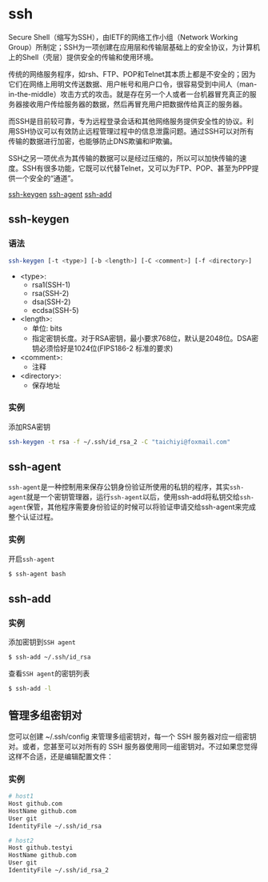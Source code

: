 <!-- ![logo](http://oop4q34sz.bkt.clouddn.com/128px-Tux.png) -->

# ssh

Secure Shell（缩写为SSH），由IETF的网络工作小组（Network Working Group）所制定；SSH为一项创建在应用层和传输层基础上的安全协议，为计算机上的Shell（壳层）提供安全的传输和使用环境。

传统的网络服务程序，如rsh、FTP、POP和Telnet其本质上都是不安全的；因为它们在网络上用明文传送数据、用户帐号和用户口令，很容易受到中间人（man-in-the-middle）攻击方式的攻击。就是存在另一个人或者一台机器冒充真正的服务器接收用户传给服务器的数据，然后再冒充用户把数据传给真正的服务器。

而SSH是目前较可靠，专为远程登录会话和其他网络服务提供安全性的协议。利用SSH协议可以有效防止远程管理过程中的信息泄露问题。通过SSH可以对所有传输的数据进行加密，也能够防止DNS欺骗和IP欺骗。

SSH之另一项优点为其传输的数据可以是经过压缩的，所以可以加快传输的速度。SSH有很多功能，它既可以代替Telnet，又可以为FTP、POP、甚至为PPP提供一个安全的“通道”。

[ssh-keygen](#ssh-keygen) [ssh-agent](#ssh-agent) [ssh-add](#ssh-add) 

## ssh-keygen

### 语法

```Bash
ssh-keygen [-t <type>] [-b <length>] [-C <comment>] [-f <directory>]
```

- <type\>:
    - rsa1(SSH-1)
    - rsa(SSH-2)
    - dsa(SSH-2)
    - ecdsa(SSH-5)
- <length\>: 
    - 单位: bits
    - 指定密钥长度。对于RSA密钥，最小要求768位，默认是2048位。DSA密钥必须恰好是1024位(FIPS186-2 标准的要求)
- <comment\>: 
    - 注释
- <directory\>: 
    - 保存地址

### 实例

添加RSA密钥

```Bash
ssh-keygen -t rsa -f ~/.ssh/id_rsa_2 -C "taichiyi@foxmail.com"
```

## ssh-agent

`ssh-agent`是一种控制用来保存公钥身份验证所使用的私钥的程序，其实`ssh-agent`就是一个密钥管理器，运行`ssh-agent`以后，使用ssh-add将私钥交给`ssh-agent`保管，其他程序需要身份验证的时候可以将验证申请交给ssh-agent来完成整个认证过程。

### 实例
开启`ssh-agent`

```Bash
$ ssh-agent bash
```


## ssh-add

### 实例

添加密钥到`SSH agent`

```Bash
$ ssh-add ~/.ssh/id_rsa
```

查看`SSH agent`的密钥列表

```Bash
$ ssh-add -l
```

## 管理多组密钥对

您可以创建 ~/.ssh/config 来管理多组密钥对，每一个 SSH 服务器对应一组密钥对。或者，您甚至可以对所有的 SSH 服务器使用同一组密钥对。不过如果您觉得这样不合适，还是编辑配置文件：

### 实例
```Bash
# host1
Host github.com
HostName github.com
User git
IdentityFile ~/.ssh/id_rsa

# host2
Host github.testyi
HostName github.com
User git
IdentityFile ~/.ssh/id_rsa_2
```